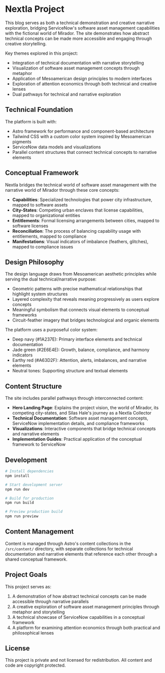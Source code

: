 # Nextla Project

This blog serves as both a technical demonstration and creative narrative exploration, bridging ServiceNow's software asset management capabilities with the fictional world of Mirador. The site demonstrates how abstract technical concepts can be made more accessible and engaging through creative storytelling.

Key themes explored in this project:

- Integration of technical documentation with narrative storytelling
- Visualization of software asset management concepts through metaphor
- Application of Mesoamerican design principles to modern interfaces
- Exploration of attention economics through both technical and creative lenses
- Dual pathways for technical and narrative exploration

## Technical Foundation

The platform is built with:

- Astro framework for performance and component-based architecture
- Tailwind CSS with a custom color system inspired by Mesoamerican pigments
- ServiceNow data models and visualizations
- Parallel content structures that connect technical concepts to narrative elements

## Conceptual Framework

Nextla bridges the technical world of software asset management with the narrative world of Mirador through these core concepts:

- **Capabilities**: Specialized technologies that power city infrastructure, mapped to software assets
- **City-States**: Competing urban enclaves that license capabilities, mapped to organizational entities
- **Entitlements**: Formal licensing arrangements between cities, mapped to software licenses
- **Reconciliation**: The process of balancing capability usage with entitlements, mapped to compliance
- **Manifestations**: Visual indicators of imbalance (feathers, glitches), mapped to compliance issues

## Design Philosophy

The design language draws from Mesoamerican aesthetic principles while serving the dual technical/narrative purpose:

- Geometric patterns with precise mathematical relationships that highlight system structures
- Layered complexity that reveals meaning progressively as users explore concepts
- Meaningful symbolism that connects visual elements to conceptual frameworks
- Circuit-feather imagery that bridges technological and organic elements

The platform uses a purposeful color system:

- Deep navy (#1A237E): Primary interface elements and technical documentation
- Jade green (#2E6E4E): Growth, balance, compliance, and harmony indicators
- Earthy red (#A63D2F): Attention, alerts, imbalances, and narrative elements
- Neutral tones: Supporting structure and textual elements

## Content Structure

The site includes parallel pathways through interconnected content:

- **Hero Landing Page**: Explains the project vision, the world of Mirador, its competing city-states, and Silas Hale's journey as a Nextla Collector
- **Technical Documentation**: Software asset management concepts, ServiceNow implementation details, and compliance frameworks
- **Visualizations**: Interactive components that bridge technical concepts and narrative elements
- **Implementation Guides**: Practical application of the conceptual framework to ServiceNow

## Development

```bash
# Install dependencies
npm install

# Start development server
npm run dev

# Build for production
npm run build

# Preview production build
npm run preview
```

## Content Management

Content is managed through Astro's content collections in the `/src/content/` directory, with separate collections for technical documentation and narrative elements that reference each other through a shared conceptual framework.

## Project Goals

This project serves as:

1. A demonstration of how abstract technical concepts can be made accessible through narrative parallels
2. A creative exploration of software asset management principles through metaphor and storytelling
3. A technical showcase of ServiceNow capabilities in a conceptual framework
4. A platform for examining attention economics through both practical and philosophical lenses

## License

This project is private and not licensed for redistribution. All content and code are copyright protected.
